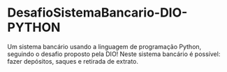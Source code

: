 # DesafioSistemaBancario-DIO-PYTHON
Um sistema bancário usando a linguagem de programação Python, seguindo o desafio proposto pela DIO!
Neste sistema bancário é possível: fazer depósitos, saques e retirada de extrato.
